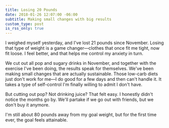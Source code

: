 ```yaml
---
title: Losing 20 Pounds
date: 2018-01-26 12:07:00 -06:00
subtitle: Making small changes with big results
custom_type: post
is_rss_only: true
---
```


I weighed myself yesterday, and I've lost 21 pounds since November. Losing that type of weight is a game changer—clothes that once fit me tight, now fit loose. I feel better, and that helps me control my anxiety in turn.

We cut out all pop and sugary drinks in November, and together with the exercise I've been doing, the results speak for themselves. We've been making small changes that are actually sustainable. Those low-carb diets just don't work for me—I do good for a few days and then can't handle it. It takes a type of self-control I'm finally willing to admit I don't have.

But cutting out pop? Not drinking juice? That felt easy. I honestly didn't notice the months go by. We'll partake if we go out with friends, but we don't buy it anymore.

I'm still about 80 pounds away from my goal weight, but for the first time ever, the goal feels attainable.
